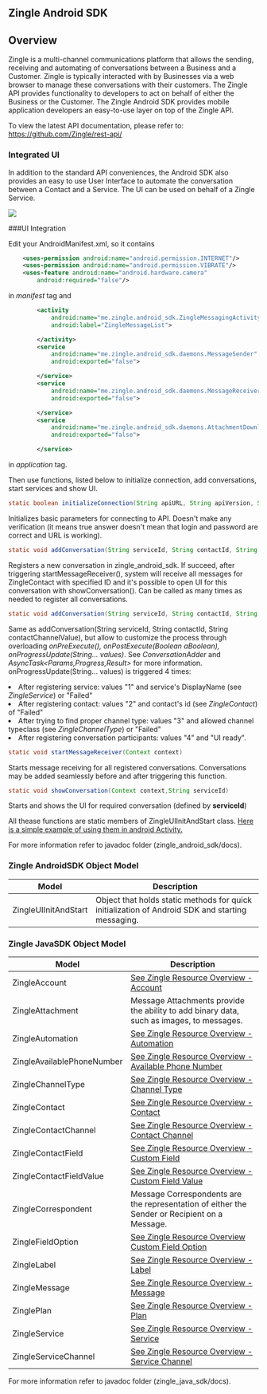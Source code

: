## Zingle Android SDK

## Overview

Zingle is a multi-channel communications platform that allows the sending, receiving and automating of conversations between a Business and a Customer.  Zingle is typically interacted with by Businesses via a web browser to manage these conversations with their customers.  The Zingle API provides functionality to developers to act on behalf of either the Business or the Customer.  The Zingle Android SDK provides mobile application developers an easy-to-use layer on top of the Zingle API.

To view the latest API documentation, please refer to: https://github.com/Zingle/rest-api/

### Integrated UI

In addition to the standard API conveniences, the Android SDK also provides an easy to use User Interface to automate the conversation between a Contact and a Service.  The UI can be used on behalf of a Zingle Service.

![](https://github.com/Zingle/android-sdk/blob/master/zingle_android_sdk/docs/resources/EmulScreenshot.tiff)

###UI Integration

Edit your AndroidManifest.xml, so it contains
```xml
    <uses-permission android:name="android.permission.INTERNET"/>
    <uses-permission android:name="android.permission.VIBRATE"/>
    <uses-feature android:name="android.hardware.camera"
        android:required="false"/>
```
in <i>manifest</i> tag and
```xml
        <activity
            android:name="me.zingle.android_sdk.ZingleMessagingActivity"
            android:label="ZingleMessageList">

        </activity>
        <service
            android:name="me.zingle.android_sdk.daemons.MessageSender"
            android:exported="false">

        </service>
        <service
            android:name="me.zingle.android_sdk.daemons.MessageReceiver"
            android:exported="false">

        </service>
        <service
            android:name="me.zingle.android_sdk.daemons.AttachmentDownloader"
            android:exported="false">

        </service>
```
in <i>application</i> tag.

Then use functions, listed below to initialize connection, add conversations, start services and show UI.

```java
static boolean initializeConnection(String apiURL, String apiVersion, String token, String password);
```
Initializes basic parameters for connecting to API. Doesn't make any verification (it means true answer doesn't mean that login and password are correct and URL is working).

```java
static void addConversation(String serviceId, String contactId, String contactChannelValue);
```
Registers a new conversation in zingle_android_sdk. If succeed, after triggering startMessageReceiver(), system will receive all messages for ZingleContact with specified ID and it's possible to open UI for this conversation with showConversation(). Can be called as many times as needed to register all conversations.

```java
static void addConversation(String serviceId, String contactId, String contactChannelValue, ConversationAdderBase ca)
```
Same as addConversation(String serviceId, String contactId, String contactChannelValue), but allow to customize the process through overloading <i>onPreExecute(), onPostExecute(Boolean aBoolean), onProgressUpdate(String... values)</i>.
See <i>ConversationAdder</i> and <i>AsyncTask<Params,Progress,Result></i> for more information.
<br>
onProgressUpdate(String... values) is triggered 4 times:<br>
<bl>
<li>After registering service: values "1" and service's DisplayName (see <i>ZingleService</i>) or "Failed"</li>
<li>After registering contact: values "2" and contact's id (see <i>ZingleContact</i>) of "Failed"</li>
<li>After trying to find proper channel type: values "3" and allowed channel typeclass (see <i>ZingleChannelType</i>) or "Failed"</li>
<li>After registering conversation participants: values "4" and "UI ready".</li>
</bl>

```java
static void startMessageReceiver(Context context)
```
Starts message receiving for all registered conversations. Conversations may be added seamlessly before and after triggering this function.

```java
static void showConversation(Context context,String serviceId)
```
Starts and shows the UI for required conversation (defined by <b>serviceId</b>)

All thease functions are static members of ZingleUIInitAndStart class. [Here is a simple example  of using them in android Activity.](https://github.com/Zingle/android-sdk/blob/master/app/src/main/java/me/zingle/zingleapiandroid/StartScreen.java)

For more information refer to javadoc folder (zingle_android_sdk/docs).

### Zingle AndroidSDK Object Model

Model | Description
--- | ---
ZingleUIInitAndStart | Object that holds static methods for quick initialization of Android SDK and starting messaging.

### Zingle JavaSDK Object Model

Model | Description
--- | ---
ZingleAccount | [See Zingle Resource Overview - Account](https://github.com/Zingle/rest-api/blob/master/resource_overview.md#account)
ZingleAttachment | Message Attachments provide the ability to add binary data, such as images, to messages.
ZingleAutomation | [See Zingle Resource Overview - Automation](https://github.com/Zingle/rest-api/blob/master/resource_overview.md#automation)
ZingleAvailablePhoneNumber | [See Zingle Resource Overview - Available Phone Number](https://github.com/Zingle/rest-api/blob/master/resource_overview.md#available-phone-number)
ZingleChannelType | [See Zingle Resource Overview - Channel Type](https://github.com/Zingle/rest-api/blob/master/resource_overview.md#channel-type)
ZingleContact | [See Zingle Resource Overview - Contact](https://github.com/Zingle/rest-api/blob/master/resource_overview.md#contact)
ZingleContactChannel | [See Zingle Resource Overview - Contact Channel](https://github.com/Zingle/rest-api/blob/master/resource_overview.md#contact-channel)
ZingleContactField | [See Zingle Resource Overview - Custom Field](https://github.com/Zingle/rest-api/blob/master/resource_overview.md#custom-field)
ZingleContactFieldValue | [See Zingle Resource Overview - Custom Field Value](https://github.com/Zingle/rest-api/blob/master/resource_overview.md#custom-field-value)
ZingleCorrespondent | Message Correspondents are the representation of either the Sender or Recipient on a Message.
ZingleFieldOption | [See Zingle Resource Overview Custom Field Option](https://github.com/Zingle/rest-api/blob/master/resource_overview.md#custom-field-option)
ZingleLabel | [See Zingle Resource Overview - Label](https://github.com/Zingle/rest-api/blob/master/resource_overview.md#label)
ZingleMessage | [See Zingle Resource Overview - Message](https://github.com/Zingle/rest-api/blob/master/resource_overview.md#message)
ZinglePlan | [See Zingle Resource Overview - Plan](https://github.com/Zingle/rest-api/blob/master/resource_overview.md#plan)
ZingleService | [See Zingle Resource Overview - Service](https://github.com/Zingle/rest-api/blob/master/resource_overview.md#service)
ZingleServiceChannel | [See Zingle Resource Overview  - Service Channel](https://github.com/Zingle/rest-api/blob/master/resource_overview.md#service-channel)

For more information refer to javadoc folder (zingle_java_sdk/docs).
